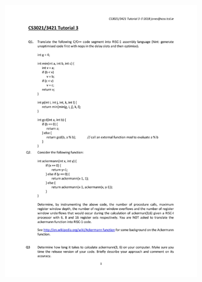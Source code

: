 <img src="https://github.com/adamlkl/Computer-Architecture-II/blob/master/Assignment3/Assignment3Documentation/Tutorial3.jpg">
